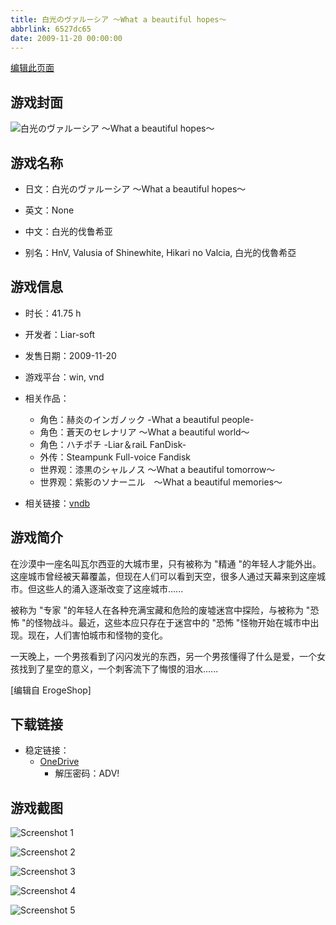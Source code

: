 ```yaml
---
title: 白光のヴァルーシア ～What a beautiful hopes～
abbrlink: 6527dc65
date: 2009-11-20 00:00:00
---
```

[编辑此页面](https://github.com/ACG-3/ADV3-source/blob/main/source/_posts/games/%E7%99%BD%E5%85%89%E3%81%AE%E3%83%B4%E3%82%A1%E3%83%AB%E3%83%BC%E3%82%B7%E3%82%A2%20%EF%BD%9EWhat%20a%20beautiful%20hopes%EF%BD%9E.md)

## 游戏封面

![白光のヴァルーシア ～What a beautiful hopes～](https://pan.timero.xyz/d/onedrive/img_lib_001/%E7%99%BD%E5%85%89%E3%81%AE%E3%83%B4%E3%82%A1%E3%83%AB%E3%83%BC%E3%82%B7%E3%82%A2%20%EF%BD%9EWhat%20a%20beautiful%20hopes%EF%BD%9E_cover.avif)


## 游戏名称

- 日文：白光のヴァルーシア ～What a beautiful hopes～
- 英文：None
- 中文：白光的伐鲁希亚

- 别名：HnV, Valusia of Shinewhite, Hikari no Valcia, 白光的伐魯希亞


## 游戏信息

- 时长：41.75 h
- 开发者：Liar-soft
- 发售日期：2009-11-20
- 游戏平台：win, vnd
- 相关作品：
   - 角色：赫炎のインガノック -What a beautiful people-
   - 角色：蒼天のセレナリア ～What a beautiful world～
   - 角色：ハチポチ -Liar＆raiL FanDisk-
   - 外传：Steampunk Full-voice Fandisk
   - 世界观：漆黒のシャルノス ～What a beautiful tomorrow～
   - 世界观：紫影のソナーニル　～What a beautiful memories～

- 相关链接：[vndb](https://vndb.org/v2390)


## 游戏简介

在沙漠中一座名叫瓦尔西亚的大城市里，只有被称为 "精通 "的年轻人才能外出。这座城市曾经被天幕覆盖，但现在人们可以看到天空，很多人通过天幕来到这座城市。但这些人的涌入逐渐改变了这座城市......

被称为 "专家 "的年轻人在各种充满宝藏和危险的废墟迷宫中探险，与被称为 "恐怖 "的怪物战斗。最近，这些本应只存在于迷宫中的 "恐怖 "怪物开始在城市中出现。现在，人们害怕城市和怪物的变化。

一天晚上，一个男孩看到了闪闪发光的东西，另一个男孩懂得了什么是爱，一个女孩找到了星空的意义，一个刺客流下了悔恨的泪水......

[编辑自 ErogeShop]


## 下载链接

- 稳定链接：
    - [OneDrive](https://pan.timero.xyz/onedrive/adv_lib_001/%E7%99%BD%E5%85%89%E3%81%AE%E3%83%B4%E3%82%A1%E3%83%AB%E3%83%BC%E3%82%B7%E3%82%A2%20%EF%BD%9EWhat%20a%20beautiful%20hopes%EF%BD%9E)
        - 解压密码：ADV!



## 游戏截图


![Screenshot 1](https://pan.timero.xyz/d/onedrive/img_lib_001/%E7%99%BD%E5%85%89%E3%81%AE%E3%83%B4%E3%82%A1%E3%83%AB%E3%83%BC%E3%82%B7%E3%82%A2%20%EF%BD%9EWhat%20a%20beautiful%20hopes%EF%BD%9E_Screenshot_1.avif)

![Screenshot 2](https://pan.timero.xyz/d/onedrive/img_lib_001/%E7%99%BD%E5%85%89%E3%81%AE%E3%83%B4%E3%82%A1%E3%83%AB%E3%83%BC%E3%82%B7%E3%82%A2%20%EF%BD%9EWhat%20a%20beautiful%20hopes%EF%BD%9E_Screenshot_2.avif)

![Screenshot 3](https://pan.timero.xyz/d/onedrive/img_lib_001/%E7%99%BD%E5%85%89%E3%81%AE%E3%83%B4%E3%82%A1%E3%83%AB%E3%83%BC%E3%82%B7%E3%82%A2%20%EF%BD%9EWhat%20a%20beautiful%20hopes%EF%BD%9E_Screenshot_3.avif)

![Screenshot 4](https://pan.timero.xyz/d/onedrive/img_lib_001/%E7%99%BD%E5%85%89%E3%81%AE%E3%83%B4%E3%82%A1%E3%83%AB%E3%83%BC%E3%82%B7%E3%82%A2%20%EF%BD%9EWhat%20a%20beautiful%20hopes%EF%BD%9E_Screenshot_4.avif)

![Screenshot 5](https://pan.timero.xyz/d/onedrive/img_lib_001/%E7%99%BD%E5%85%89%E3%81%AE%E3%83%B4%E3%82%A1%E3%83%AB%E3%83%BC%E3%82%B7%E3%82%A2%20%EF%BD%9EWhat%20a%20beautiful%20hopes%EF%BD%9E_Screenshot_5.avif)

